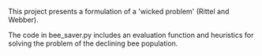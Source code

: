 This project presents a formulation of a 'wicked problem' (Rittel and Webber). 

The code in bee_saver.py includes an evaluation function and heuristics for solving the problem of the declining bee population.
